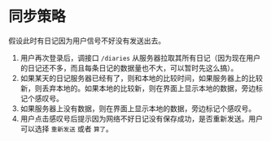 # 同步策略

假设此时有日记因为用户信号不好没有发送出去。

1. 用户再次登录后，调接口 `/diaries` 从服务器拉取其所有日记（因为现在用户的日记还不多，而且每条日记的数据量也不大，可以暂时先这么搞）。
2. 如果某天的日记服务器已经有了，则和本地的比较时间，如果服务器上的比较新，则丢弃本地的。如果本地的比较新，则在界面上显示本地的数据，旁边标记个感叹号。
3. 如果服务器上没有数据，则在界面上显示本地的数据，旁边标记个感叹号。
4. 用户点击感叹号后提示因为网络不好日记没有保存成功，是否重新发送。用户可以选择 `重新发送` 或者 `算了`。
